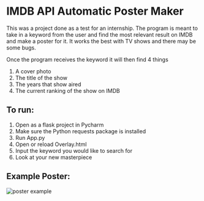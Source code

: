 # IMDB API Automatic Poster Maker

This was a project done as a test for an internship. The program is meant to take in a keyword from the user and find the most relevant result on IMDB and make a poster for it. It works the best with TV shows and there may be some bugs.

Once the program receives the keyword it will then find 4 things
  1. A cover photo
  2. The title of the show
  3. The years that show aired
  4. The current ranking of the show on IMDB

## To run:
  1. Open as a flask project in Pycharm
  2. Make sure the Python requests package is installed
  3. Run App.py
  4. Open or reload Overlay.html
  5. Input the keyword you would like to search for
  6. Look at your new masterpiece

## Example Poster:
![poster example](https://user-images.githubusercontent.com/61425027/121964784-0e800400-cd3a-11eb-9c25-c946e3ea853e.PNG)
